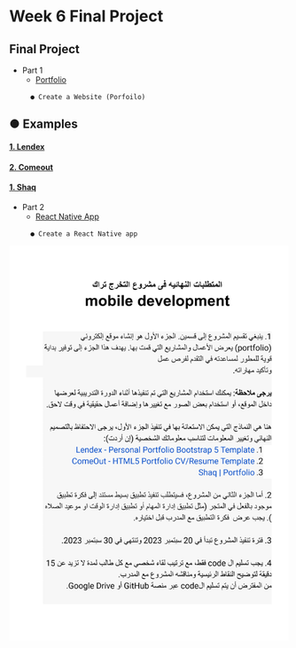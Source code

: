 # Week 6 Final Project


## Final Project
 - Part 1
      - [Portfolio]()
    ```
      ● Create a Website (Porfoilo)
    ```
## ● Examples
 #### [1. Lendex](https://preview.themeforest.net/item/lendex-personal-portfolio-bootstrap-5-template/full_screen_preview/31542002?_ga=2.205443218.365865920.1694975648-423778277.1694975648)
 #### [2. Comeout](https://comeout.netlify.app/demo/default/)
 #### [1. Shaq](https://shaq-portfolio.netlify.app/)


    
 - Part 2
      - [React Native App]()
    ```
      ● Create a React Native app 
    ```



<img src="./final-project.png" style="">

